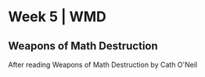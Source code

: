 # Week 5 | WMD
## Weapons of Math Destruction

After reading Weapons of Math Destruction by Cath O'Neil















<!--This assignment should have been done in atom, but since I am using mac it does not work so I have to do it through github--!>
